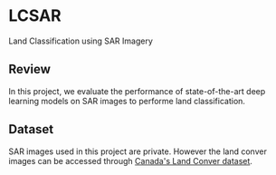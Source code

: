 # LCSAR
Land Classification using SAR Imagery

## Review
In this project, we evaluate the performance of state-of-the-art deep learning models on SAR images to performe land classification.

## Dataset
SAR images used in this project are private. However the land conver images can be accessed through [Canada's Land Conver dataset](https://atlas.gc.ca/lcct/en/index.html).
